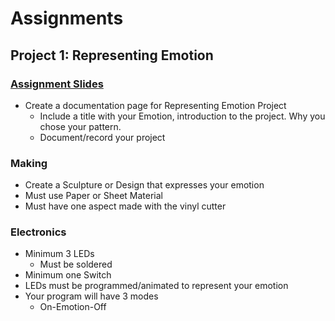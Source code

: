 # Assignments

## Project 1: Representing Emotion

### [Assignment Slides](https://docs.google.com/presentation/d/1aRW-1WVop2TL-hg-7DSC5-Elbw6UCwiXGn3wyxXZGxI/edit?usp=sharing)

* Create a documentation page for Representing Emotion Project
  * Include a title with your Emotion, introduction to the project. Why you chose your pattern.
  * Document/record your project

### Making
* Create a Sculpture or Design that expresses your emotion
* Must use Paper or Sheet Material
* Must have one aspect made with the vinyl cutter

### Electronics
* Minimum 3 LEDs
  * Must be soldered
* Minimum one Switch
* LEDs must be programmed/animated to represent your emotion
* Your program will have 3 modes
  * On-Emotion-Off
